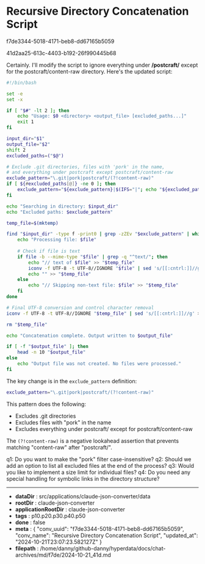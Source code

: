 # Recursive Directory Concatenation Script

f7de3344-5018-4171-beb8-dd67165b5059

41d2aa25-613c-4403-b192-26f990445b68

 Certainly. I'll modify the script to ignore everything under **/postcraft/** except for the postcraft/content-raw directory. Here's the updated script:

```bash
#!/bin/bash

set -e
set -x

if [ "$#" -lt 2 ]; then
    echo "Usage: $0 <directory> <output_file> [excluded_paths...]"
    exit 1
fi

input_dir="$1"
output_file="$2"
shift 2
excluded_paths=("$@")

# Exclude .git directories, files with 'pork' in the name,
# and everything under postcraft except postcraft/content-raw
exclude_pattern="\.git|pork|postcraft/(?!content-raw)"
if [ ${#excluded_paths[@]} -ne 0 ]; then
    exclude_pattern="${exclude_pattern}|$(IFS="|"; echo "${excluded_paths[*]}")"
fi

echo "Searching in directory: $input_dir"
echo "Excluded paths: $exclude_pattern"

temp_file=$(mktemp)

find "$input_dir" -type f -print0 | grep -zZEv "$exclude_pattern" | while IFS= read -r -d '' file; do
    echo "Processing file: $file"
    
    # Check if file is text
    if file -b --mime-type "$file" | grep -q "^text/"; then
        echo "// text of $file" >> "$temp_file"
        iconv -f UTF-8 -t UTF-8//IGNORE "$file" | sed 's/[[:cntrl:]]//g' >> "$temp_file" 2>/dev/null || echo "// Error processing $file" >> "$temp_file"
        echo "" >> "$temp_file"
    else
        echo "// Skipping non-text file: $file" >> "$temp_file"
    fi
done

# Final UTF-8 conversion and control character removal
iconv -f UTF-8 -t UTF-8//IGNORE "$temp_file" | sed 's/[[:cntrl:]]//g' > "$output_file"

rm "$temp_file"

echo "Concatenation complete. Output written to $output_file"

if [ -f "$output_file" ]; then
    head -n 10 "$output_file"
else
    echo "Output file was not created. No files were processed."
fi
```

The key change is in the `exclude_pattern` definition:

```bash
exclude_pattern="\.git|pork|postcraft/(?!content-raw)"
```

This pattern does the following:
- Excludes .git directories
- Excludes files with "pork" in the name
- Excludes everything under postcraft/ except for postcraft/content-raw

The `(?!content-raw)` is a negative lookahead assertion that prevents matching "content-raw" after "postcraft/".

q1: Do you want to make the "pork" filter case-insensitive?
q2: Should we add an option to list all excluded files at the end of the process?
q3: Would you like to implement a size limit for individual files?
q4: Do you need any special handling for symbolic links in the directory structure?

---

* **dataDir** : src/applications/claude-json-converter/data
* **rootDir** : claude-json-converter
* **applicationRootDir** : claude-json-converter
* **tags** : p10.p20.p30.p40.p50
* **done** : false
* **meta** : {
  "conv_uuid": "f7de3344-5018-4171-beb8-dd67165b5059",
  "conv_name": "Recursive Directory Concatenation Script",
  "updated_at": "2024-10-21T23:07:23.582127Z"
}
* **filepath** : /home/danny/github-danny/hyperdata/docs/chat-archives/md/f7de/2024-10-21_41d.md